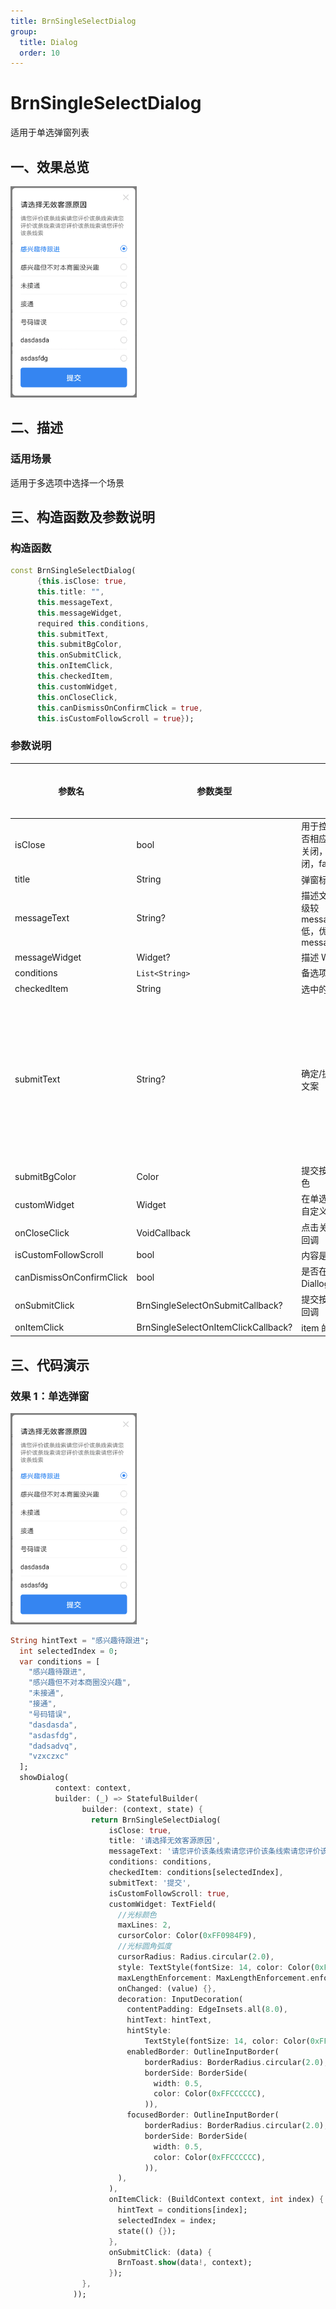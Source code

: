 ```yaml
---
title: BrnSingleSelectDialog
group:
  title: Dialog
  order: 10
---
```


# BrnSingleSelectDialog

适用于单选弹窗列表

## 一、效果总览

<img src="./img/BrnSingleSelectDialog.png" style="zoom: 33%;" />

## 二、描述

### 适用场景

适用于多选项中选择一个场景

## 三、构造函数及参数说明

### 构造函数

```dart
const BrnSingleSelectDialog(
      {this.isClose: true,
      this.title: "",
      this.messageText,
      this.messageWidget,
      required this.conditions,
      this.submitText,
      this.submitBgColor,
      this.onSubmitClick,
      this.onItemClick,
      this.checkedItem,
      this.customWidget,
      this.onCloseClick,
      this.canDismissOnConfirmClick = true,
      this.isCustomFollowScroll = true});
```

### 参数说明

| **参数名**               | **参数类型**                        | **描述**                                                    | **是否必填** | **默认值** |
| ------------------------ | ----------------------------------- | ----------------------------------------------------------- | ------------ | ---------- |
| isClose                  | bool                                | 用于控制弹窗是否相应电机外部关闭，true 关闭，false 不关闭   | 否           | true       |
| title                    | String                              | 弹窗标题名称                                                | 否           | ""         |
| messageText              | String?                             | 描述文案，优先级较 messageWidget 低，优先使用 messageWidget | 否           |            |
| messageWidget            | Widget?                             | 描述 Widget                                                 | 否           |            |
| conditions               | `List<String>`                        | 备选项数组                                                  | 否           |            |
| checkedItem              | String                              | 选中的选项名称                                              | 否           |            |
| submitText               | String?                              | 确定/提交 按钮文案                                          | 否           |   默认值为国际化配置文本 '提交'       |
| submitBgColor            | Color                               | 提交按钮背景颜色                                            | 否           |            |
| customWidget             | Widget                              | 在单选列表底部自定义 Widget                                 | 否           | null       |
| onCloseClick             | VoidCallback                        | 点击关闭 icon 的回调                                        | 否           | null       |
| isCustomFollowScroll     | bool                                | 内容是否可滑动                                              | 否           | true       |
| canDismissOnConfirmClick | bool                                | 是否在点击时让 Diallog 消失                                 | 否           | true       |
| onSubmitClick            | BrnSingleSelectOnSubmitCallback?    | 提交按钮点击的回调                                          | 否           |            |
| onItemClick              | BrnSingleSelectOnItemClickCallback? | item 的点击回调                                             | 否           |            |

## 三、代码演示

### 效果 1：单选弹窗

<img src="./img/BrnSingleSelectDialog.png" style="zoom: 33%;" />


```dart
String hintText = "感兴趣待跟进";
  int selectedIndex = 0;
  var conditions = [
    "感兴趣待跟进",
    "感兴趣但不对本商圈没兴趣",
    "未接通",
    "接通",
    "号码错误",
    "dasdasda",
    "asdasfdg",
    "dadsadvq",
    "vzxczxc"
  ];
  showDialog(
          context: context,
          builder: (_) => StatefulBuilder(
                builder: (context, state) {
                  return BrnSingleSelectDialog(
                      isClose: true,
                      title: '请选择无效客源原因',
                      messageText: '请您评价该条线索请您评价该条线索请您评价该条线索请您评价该条线索请您评价该条线索',
                      conditions: conditions,
                      checkedItem: conditions[selectedIndex],
                      submitText: '提交',
                      isCustomFollowScroll: true,
                      customWidget: TextField(
                        //光标颜色
                        maxLines: 2,
                        cursorColor: Color(0xFF0984F9),
                        //光标圆角弧度
                        cursorRadius: Radius.circular(2.0),
                        style: TextStyle(fontSize: 14, color: Color(0xFF222222)),
                        maxLengthEnforcement: MaxLengthEnforcement.enforced,
                        onChanged: (value) {},
                        decoration: InputDecoration(
                          contentPadding: EdgeInsets.all(8.0),
                          hintText: hintText,
                          hintStyle:
                              TextStyle(fontSize: 14, color: Color(0xFFCCCCCC)),
                          enabledBorder: OutlineInputBorder(
                              borderRadius: BorderRadius.circular(2.0),
                              borderSide: BorderSide(
                                width: 0.5,
                                color: Color(0xFFCCCCCC),
                              )),
                          focusedBorder: OutlineInputBorder(
                              borderRadius: BorderRadius.circular(2.0),
                              borderSide: BorderSide(
                                width: 0.5,
                                color: Color(0xFFCCCCCC),
                              )),
                        ),
                      ),
                      onItemClick: (BuildContext context, int index) {
                        hintText = conditions[index];
                        selectedIndex = index;
                        state(() {});
                      },
                      onSubmitClick: (data) {
                        BrnToast.show(data!, context);
                      });
                },
              ));
```
